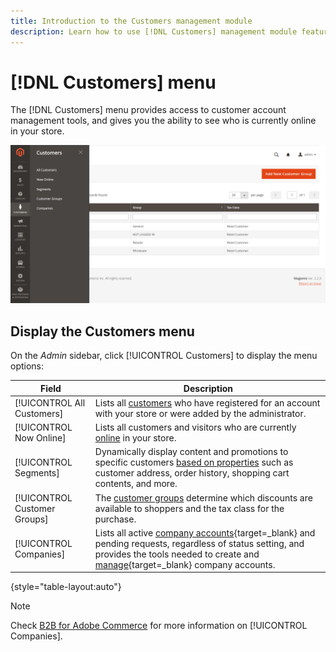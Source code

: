 ```yaml
---
title: Introduction to the Customers management module
description: Learn how to use [!DNL Customers] management module features to manage customers in your store.
---
```


# [!DNL Customers] menu

The [!DNL Customers] menu provides access to customer account management tools, and gives you the ability to see who is currently online in your store.

![Customers menu](assets/admin-menu-customers.png)

## Display the Customers menu

On the _Admin_ sidebar, click [!UICONTROL Customers] to display the menu options:

| Field | Description |
|---|---|
| [!UICONTROL All Customers] | Lists all [customers](../customers/customers-all.md) who have registered for an account with your store or were added by the administrator. |
| [!UICONTROL Now Online] | Lists all customers and visitors who are currently [online](../customers/now-online.md) in your store. |
| [!UICONTROL Segments] | Dynamically display content and promotions to specific customers [based on properties](../customers/customers-segments) such as customer address, order history, shopping cart contents, and more. |
| [!UICONTROL Customer Groups] | The [customer groups](../customers/customer-groups.md) determine which discounts are available to shoppers and the tax class for the purchase. |
| [!UICONTROL Companies] | Lists all active [company accounts](../b2b/account-companies.md){target=_blank} and pending requests, regardless of status setting, and provides the tools needed to create and [manage](../b2b/account-company-manage.md){target=_blank} company accounts. |

{style="table-layout:auto"}

>[!NOTE]
>
> Check [B2B for Adobe Commerce](../b2b/introduction.md) for more information on [!UICONTROL Companies].
